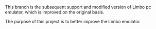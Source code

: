 This branch is the subsequent support and modified version of Limbo pc emulator, which is improved on the original basis.

The purpose of this project is to better improve the Limbo emulator.